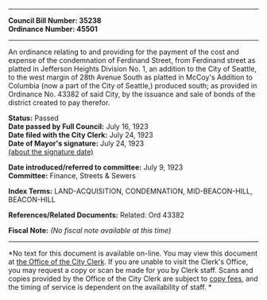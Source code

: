 * * * * *  
  
**Council Bill Number: [](#h0)[](#h2)35238**   
**Ordinance Number: 45501**  
  
* * * * *  
  
An ordinance relating to and providing for the payment of the cost and expense of the condemnation of Ferdinand Street, from Ferdinand street as platted in Jefferson Heights Division No. 1, an addition to the City of Seattle, to the west margin of 28th Avenue South as platted in McCoy's Addition to Columbia (now a part of the City of Seattle,) produced south; as provided in Ordinance No. 43382 of said City, by the issuance and sale of bonds of the district created to pay therefor.  
  
**Status:** Passed   
**Date passed by Full Council:** July 16, 1923   
**Date filed with the City Clerk:** July 24, 1923   
**Date of Mayor's signature:** July 24, 1923   
[(about the signature date)](/~public/approvaldate.htm)   
  
  
**Date introduced/referred to committee:** July 9, 1923   
**Committee:** Finance, Streets & Sewers   
  
**Index Terms:** LAND-ACQUISITION, CONDEMNATION, MID-BEACON-HILL, BEACON-HILL  
  
**References/Related Documents:** Related: Ord 43382  
  
**Fiscal Note:** *(No fiscal note available at this time)*  
  
* * * * *  
  
*No text for this document is available on-line. You may view this document at [the Office of the City Clerk](http://www.seattle.gov/leg/clerk/contactUs.htm). If you are unable to visit the Clerk's Office, you may request a copy or scan be made for you by Clerk staff. Scans and copies provided by the Office of the City Clerk are subject to [copy fees](http://clerk.seattle.gov/~public/clerkfees.htm), and the timing of service is dependent on the availability of staff. *  
  
  
